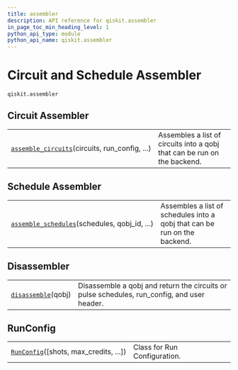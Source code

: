 ```yaml
---
title: assembler
description: API reference for qiskit.assembler
in_page_toc_min_heading_level: 1
python_api_type: module
python_api_name: qiskit.assembler
---
```


<span id="module-qiskit.assembler" />

<span id="qiskit-assembler" />

# Circuit and Schedule Assembler

<span id="module-qiskit.assembler" />

`qiskit.assembler`

## Circuit Assembler

|                                                                                                                            |                                                                          |
| -------------------------------------------------------------------------------------------------------------------------- | ------------------------------------------------------------------------ |
| [`assemble_circuits`](qiskit.assembler.assemble_circuits "qiskit.assembler.assemble_circuits")(circuits, run\_config, ...) | Assembles a list of circuits into a qobj that can be run on the backend. |

## Schedule Assembler

|                                                                                                                             |                                                                           |
| --------------------------------------------------------------------------------------------------------------------------- | ------------------------------------------------------------------------- |
| [`assemble_schedules`](qiskit.assembler.assemble_schedules "qiskit.assembler.assemble_schedules")(schedules, qobj\_id, ...) | Assembles a list of schedules into a qobj that can be run on the backend. |

## Disassembler

|                                                                                    |                                                                                              |
| ---------------------------------------------------------------------------------- | -------------------------------------------------------------------------------------------- |
| [`disassemble`](qiskit.assembler.disassemble "qiskit.assembler.disassemble")(qobj) | Disassemble a qobj and return the circuits or pulse schedules, run\_config, and user header. |

## RunConfig

|                                                                                                     |                              |
| --------------------------------------------------------------------------------------------------- | ---------------------------- |
| [`RunConfig`](qiskit.assembler.RunConfig "qiskit.assembler.RunConfig")(\[shots, max\_credits, ...]) | Class for Run Configuration. |

